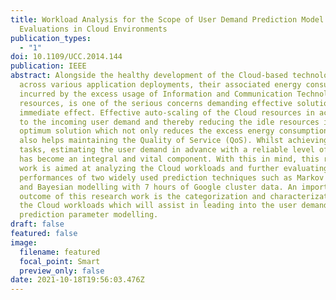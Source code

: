 ```yaml
---
title: Workload Analysis for the Scope of User Demand Prediction Model
  Evaluations in Cloud Environments
publication_types:
  - "1"
doi: 10.1109/UCC.2014.144
publication: IEEE
abstract: Alongside the healthy development of the Cloud-based technologies
  across various application deployments, their associated energy consumptions
  incurred by the excess usage of Information and Communication Technology (ICT)
  resources, is one of the serious concerns demanding effective solutions with
  immediate effect. Effective auto-scaling of the Cloud resources in accordance
  to the incoming user demand and thereby reducing the idle resources is one
  optimum solution which not only reduces the excess energy consumptions but
  also helps maintaining the Quality of Service (QoS). Whilst achieving such
  tasks, estimating the user demand in advance with a reliable level of accuracy
  has become an integral and vital component. With this in mind, this research
  work is aimed at analyzing the Cloud workloads and further evaluating the
  performances of two widely used prediction techniques such as Markov modelling
  and Bayesian modelling with 7 hours of Google cluster data. An important
  outcome of this research work is the categorization and characterization of
  the Cloud workloads which will assist in leading into the user demand
  prediction parameter modelling.
draft: false
featured: false
image:
  filename: featured
  focal_point: Smart
  preview_only: false
date: 2021-10-18T19:56:03.476Z
---
```

